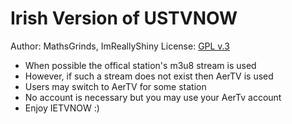Irish Version of USTVNOW
===
Author: MathsGrinds, ImReallyShiny
License: [GPL v.3](http://www.gnu.org/copyleft/gpl.html)

- When possible the offical station's m3u8 stream is used
- However, if such a stream does not exist then AerTV is used
- Users may switch to AerTV for some station
- No account is necessary but you may use your AerTv account
- Enjoy IETVNOW :)